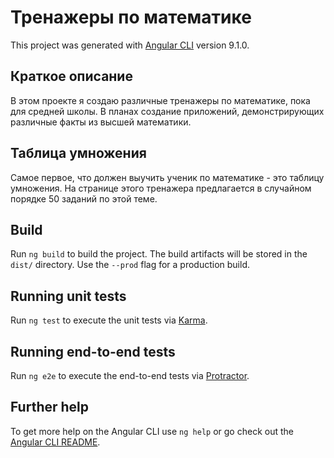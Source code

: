 # Тренажеры по математике

This project was generated with [Angular CLI](https://github.com/angular/angular-cli) version 9.1.0.

## Краткое описание

В этом проекте я создаю различные тренажеры по математике, пока для средней школы. В планах создание приложений, демонстрирующих различные факты из высшей математики.

## Таблица умножения

Самое первое, что должен выучить ученик по математике - это таблицу умножения. На странице этого тренажера предлагается в случайном порядке 50 заданий по этой теме.

## Build

Run `ng build` to build the project. The build artifacts will be stored in the `dist/` directory. Use the `--prod` flag for a production build.

## Running unit tests

Run `ng test` to execute the unit tests via [Karma](https://karma-runner.github.io).

## Running end-to-end tests

Run `ng e2e` to execute the end-to-end tests via [Protractor](http://www.protractortest.org/).

## Further help

To get more help on the Angular CLI use `ng help` or go check out the [Angular CLI README](https://github.com/angular/angular-cli/blob/master/README.md).
